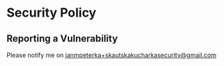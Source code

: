 # Security Policy

## Reporting a Vulnerability

Please notify me on janmpeterka+skautskakucharkasecurity@gmail.com 
